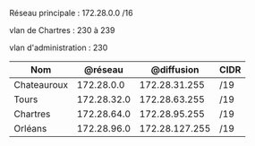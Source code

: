 
Réseau principale : 172.28.0.0 /16 

vlan de Chartres  : 230 à 239 

vlan d'administration : 230 




| Nom | @réseau | @diffusion | CIDR |
|----------|----------|----------|----------|
| Chateauroux | 172.28.0.0   | 172.28.31.255  | /19  |
| Tours       | 172.28.32.0  | 172.28.63.255  | /19  |
| Chartres    | 172.28.64.0  | 172.28.95.255  | /19  |
| Orléans     | 172.28.96.0  | 172.28.127.255 | /19  |

